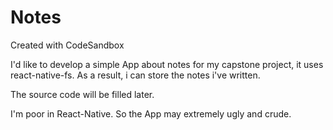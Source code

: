 # Notes
Created with CodeSandbox


I'd like to develop a simple App about notes for my capstone project, it uses react-native-fs. As a result, i can store the notes i've written.

The source code will be filled later.

I'm poor in React-Native. So the App may extremely ugly and crude.
